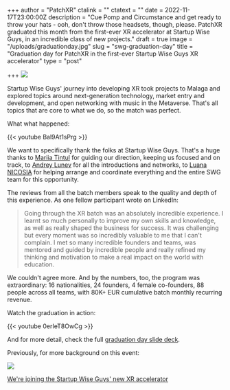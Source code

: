 +++
author = "PatchXR"
ctalink = ""
ctatext = ""
date = 2022-11-17T23:00:00Z
description = "Cue Pomp and Circumstance and get ready to throw your hats - ooh, don't throw those headsets, though, please. PatchXR graduated this month from the first-ever XR accelerator at Startup Wise Guys, in an incredible class of new projects."
draft = true
image = "/uploads/graduationday.jpg"
slug = "swg-graduation-day"
title = "Graduation day for PatchXR in the first-ever Startup Wise Guys XR accelerator"
type = "post"

+++
![](/uploads/graduationday.jpg)

Startup Wise Guys' journey into developing XR took projects to Malaga and explored topics around next-generation technology, market entry and development, and open networking with music in the Metaverse. That's all topics that are core to what we do, so the match was perfect.

What what happened:

{{< youtube Bal9At1sPrg >}}

We want to specifically thank the folks at Startup Wise Guys. That's a huge thanks to [Mariia Tintul](https://www.linkedin.com/in/ACoAABXtrogBSqq8jZCmDWGTYqiPg_sbZnlhRcQ) for guiding our direction, keeping us focused and on track, to [Andrey Lunev](https://www.linkedin.com/in/ACoAACQNc0wBE8WCCQ3OcWtfG0Bj_S9p46MGWhs) for all the introductions and networks, to [Luana NICOSIA](https://www.linkedin.com/in/ACoAAANVYgkB0SSkevttSC9S9Gv4jTCGZGYEp5U) for helping arrange and coordinate everything and the entire SWG team for this opportunity.

The reviews from all the batch members speak to the quality and depth of this experience. As one fellow participant wrote on LinkedIn: 

> Going through the XR batch was an absolutely incredible experience. I learnt so much personally to improve my own skills and knowledge, as well as really shaped the business for success. It was challenging but every moment was so incredibly valuable to me that I can't complain. I met so many incredible founders and teams, was mentored and guided by incredible people and really refined my thinking and motivation to make a real impact on the world with education.

We couldn't agree more. And by the numbers, too, the program was extraordinary: 16 nationalities, 24 founders, 4 female co-founders, 88 people across all teams, with 80K+ EUR cumulative batch monthly recurring revenue.

Watch the graduation in action:

{{< youtube 0erIeT8OwCg >}}

And for more detail, check the full [graduation day slide deck](https://docs.google.com/presentation/d/1KKWJfwCSPYLdsr5Un_3lW16DvxE4xua3QYLR2dqnADM/edit?usp=sharing).

Previously, for more background on this event:

![](/uploads/wiseguys1.jpg)

[We're joining the Startup Wise Guys' new XR accelerator](https://patchxr.com/blog/we-re-joining-the-startup-wise-guys-new-xr-accelerator/)